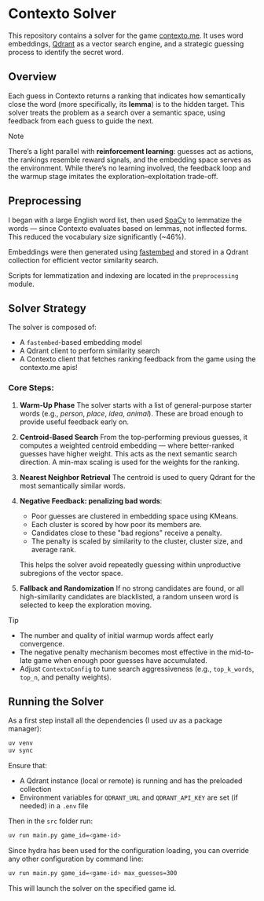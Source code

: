 # Contexto Solver

This repository contains a solver for the game [contexto.me](https://contexto.me). It uses word embeddings, [Qdrant](https://qdrant.tech) as a vector search engine, and a strategic guessing process to identify the secret word.

## Overview

Each guess in Contexto returns a ranking that indicates how semantically close the word (more specifically, its __lemma__) is to the hidden target. This solver treats the problem as a search over a semantic space, using feedback from each guess to guide the next.

> [!NOTE]
> There’s a light parallel with **reinforcement learning**: guesses act as actions, the rankings resemble reward signals, and the embedding space serves as the environment. While there’s no learning involved, the feedback loop and the warmup stage imitates the exploration–exploitation trade-off.

## Preprocessing

I began with a large English word list, then used [SpaCy](https://spacy.io) to lemmatize the words — since Contexto evaluates based on lemmas, not inflected forms. This reduced the vocabulary size significantly (~46%).

Embeddings were then generated using [fastembed](https://github.com/qdrant/fastembed) and stored in a Qdrant collection for efficient vector similarity search.

Scripts for lemmatization and indexing are located in the `preprocessing` module.

## Solver Strategy

The solver is composed of:

* A `fastembed`-based embedding model
* A Qdrant client to perform similarity search
* A Contexto client that fetches ranking feedback from the game using the contexto.me apis!

### Core Steps:

1. **Warm-Up Phase**
   The solver starts with a list of general-purpose starter words (e.g., *person*, *place*, *idea*, *animal*). These are broad enough to provide useful feedback early on.

2. **Centroid-Based Search**
   From the top-performing previous guesses, it computes a weighted centroid embedding — where better-ranked guesses have higher weight. This acts as the next semantic search direction. A min-max scaling is used for the weights for the ranking.

3. **Nearest Neighbor Retrieval**
   The centroid is used to query Qdrant for the most semantically similar words.

4. **Negative Feedback: penalizing bad words**:
   * Poor guesses are clustered in embedding space using KMeans.
   * Each cluster is scored by how poor its members are.
   * Candidates close to these "bad regions" receive a penalty.
   * The penalty is scaled by similarity to the cluster, cluster size, and average rank.

   This helps the solver avoid repeatedly guessing within unproductive subregions of the vector space.

5. **Fallback and Randomization**
   If no strong candidates are found, or all high-similarity candidates are blacklisted, a random unseen word is selected to keep the exploration moving.

> [!TIP]
> * The number and quality of initial warmup words affect early convergence.
> * The negative penalty mechanism becomes most effective in the mid-to-late game when enough poor guesses have accumulated.
> * Adjust `ContextoConfig` to tune search aggressiveness (e.g., `top_k_words`, `top_n`, and penalty weights).

## Running the Solver

As a first step install all the dependencies (I used uv as a package manager):

```bash
uv venv
uv sync
```

Ensure that:

* A Qdrant instance (local or remote) is running and has the preloaded collection
* Environment variables for `QDRANT_URL` and `QDRANT_API_KEY` are set (if needed) in a `.env` file

Then in the `src` folder run:

```bash
uv run main.py game_id=<game-id>
```

Since hydra has been used for the configuration loading, you can override any other configuration by command line:

```bash
uv run main.py game_id=<game-id> max_guesses=300
```

This will launch the solver on the specified game id.
